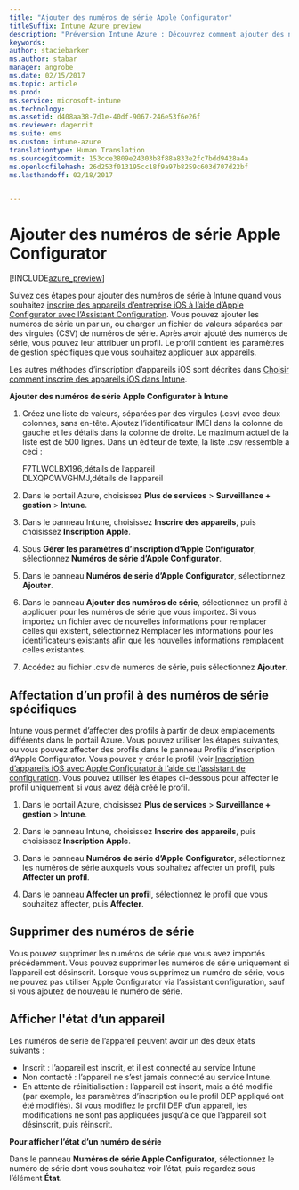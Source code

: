 ```yaml
---
title: "Ajouter des numéros de série Apple Configurator"
titleSuffix: Intune Azure preview
description: "Préversion Intune Azure : Découvrez comment ajouter des numéros de série pour les appareils iOS d’entreprise à l’aide de l’outil Apple Configurator."
keywords: 
author: staciebarker
ms.author: stabar
manager: angrobe
ms.date: 02/15/2017
ms.topic: article
ms.prod: 
ms.service: microsoft-intune
ms.technology: 
ms.assetid: d408aa38-7d1e-40df-9067-246e53f6e26f
ms.reviewer: dagerrit
ms.suite: ems
ms.custom: intune-azure
translationtype: Human Translation
ms.sourcegitcommit: 153cce3809e24303b8f88a833e2fc7bdd9428a4a
ms.openlocfilehash: 26d253f013195cc18f9a97b8259c603d707d22bf
ms.lasthandoff: 02/18/2017


---
```


# <a name="add-apple-configurator-serial-numbers"></a>Ajouter des numéros de série Apple Configurator

[!INCLUDE[azure_preview](../includes/azure_preview.md)]

Suivez ces étapes pour ajouter des numéros de série à Intune quand vous souhaitez [inscrire des appareils d’entreprise iOS à l’aide d’Apple Configurator avec l’Assistant Configuration](enroll-ios-devices-with-apple-configurator-and-setup-assistant.md). Vous pouvez ajouter les numéros de série un par un, ou charger un fichier de valeurs séparées par des virgules (CSV) de numéros de série. Après avoir ajouté des numéros de série, vous pouvez leur attribuer un profil. Le profil contient les paramètres de gestion spécifiques que vous souhaitez appliquer aux appareils.

Les autres méthodes d’inscription d’appareils iOS sont décrites dans [Choisir comment inscrire des appareils iOS dans Intune](choose-ios-enrollment-method.md).

**Ajouter des numéros de série Apple Configurator à Intune**

1. Créez une liste de valeurs, séparées par des virgules (.csv) avec deux colonnes, sans en-tête. Ajoutez l’identificateur IMEI dans la colonne de gauche et les détails dans la colonne de droite. Le maximum actuel de la liste est de 500 lignes. Dans un éditeur de texte, la liste .csv ressemble à ceci :

    F7TLWCLBX196,détails de l’appareil</br>
    DLXQPCWVGHMJ,détails de l’appareil

2. Dans le portail Azure, choisissez **Plus de services** > **Surveillance + gestion** > **Intune**.

3.  Dans le panneau Intune, choisissez **Inscrire des appareils**, puis choisissez **Inscription Apple**.

4. Sous **Gérer les paramètres d’inscription d’Apple Configurator**, sélectionnez **Numéros de série d’Apple Configurator**.

5. Dans le panneau **Numéros de série d’Apple Configurator**, sélectionnez **Ajouter**.

6. Dans le panneau **Ajouter des numéros de série**, sélectionnez un profil à appliquer pour les numéros de série que vous importez. Si vous importez un fichier avec de nouvelles informations pour remplacer celles qui existent, sélectionnez Remplacer les informations pour les identificateurs existants afin que les nouvelles informations remplacent celles existantes.

7. Accédez au fichier .csv de numéros de série, puis sélectionnez **Ajouter**.

## <a name="assign-a-profile-to-specific-serial-numbers"></a>Affectation d’un profil à des numéros de série spécifiques

Intune vous permet d’affecter des profils à partir de deux emplacements différents dans le portail Azure. Vous pouvez utiliser les étapes suivantes, ou vous pouvez affecter des profils dans le panneau Profils d’inscription d’Apple Configurator. Vous pouvez y créer le profil (voir [Inscription d’appareils iOS avec Apple Configurator à l’aide de l’assistant de configuration](enroll-ios-devices-with-apple-configurator-and-setup-assistant.md). Vous pouvez utiliser les étapes ci-dessous pour affecter le profil uniquement si vous avez déjà créé le profil.

1. Dans le portail Azure, choisissez **Plus de services** > **Surveillance + gestion** > **Intune**.

2. Dans le panneau Intune, choisissez **Inscrire des appareils**, puis choisissez **Inscription Apple**.

3. Dans le panneau **Numéros de série d’Apple Configurator**, sélectionnez les numéros de série auxquels vous souhaitez affecter un profil, puis **Affecter un profil**.

4. Dans le panneau **Affecter un profil**, sélectionnez le profil que vous souhaitez affecter, puis **Affecter**.

## <a name="delete-serial-numbers"></a>Supprimer des numéros de série
Vous pouvez supprimer les numéros de série que vous avez importés précédemment. Vous pouvez supprimer les numéros de série uniquement si l’appareil est désinscrit. Lorsque vous supprimez un numéro de série, vous ne pouvez pas utiliser Apple Configurator via l’assistant configuration, sauf si vous ajoutez de nouveau le numéro de série.

## <a name="view-the-state-of-a-device"></a>Afficher l'état d’un appareil
Les numéros de série de l’appareil peuvent avoir un des deux états suivants :

- Inscrit : l’appareil est inscrit, et il est connecté au service Intune
- Non contacté : l’appareil ne s’est jamais connecté au service Intune.
- En attente de réinitialisation : l’appareil est inscrit, mais a été modifié (par exemple, les paramètres d’inscription ou le profil DEP appliqué ont été modifiés). Si vous modifiez le profil DEP d’un appareil, les modifications ne sont pas appliquées jusqu'à ce que l’appareil soit désinscrit, puis réinscrit.

**Pour afficher l’état d’un numéro de série**

Dans le panneau **Numéros de série Apple Configurator**, sélectionnez le numéro de série dont vous souhaitez voir l’état, puis regardez sous l’élément **État**.

